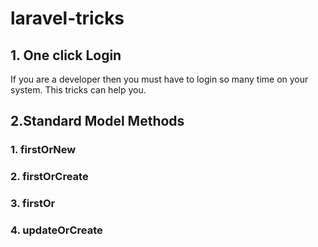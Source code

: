 # laravel-tricks
## 1. One click Login
If you are a developer then you must have to login so many time on your system. This tricks can help you.

## 2.Standard Model Methods
### 1. firstOrNew
### 2. firstOrCreate
### 3. firstOr
### 4. updateOrCreate
